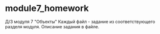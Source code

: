 # module7_homework
Д/З модуля 7 "Объекты"
Каждый файл - задание из соответствующего разделя модуля. Описание задания в файле.
